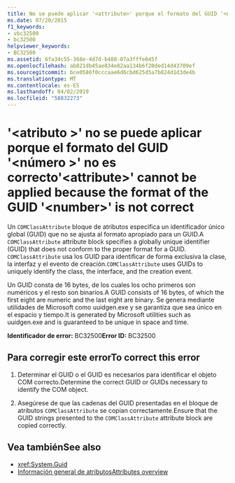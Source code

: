 ```yaml
---
title: No se puede aplicar '<attribute>' porque el formato del GUID '<number>' no es correcto
ms.date: 07/20/2015
f1_keywords:
- vbc32500
- bc32500
helpviewer_keywords:
- BC32500
ms.assetid: 6fa34c55-368e-4d7d-b488-07a3fffe045f
ms.openlocfilehash: ab821db45ae834e82aa134b6f20ded14d43709ef
ms.sourcegitcommit: bce0586f0cccaae6d6cbd625d5a7b824d1d3de4b
ms.translationtype: MT
ms.contentlocale: es-ES
ms.lasthandoff: 04/02/2019
ms.locfileid: "58832273"
---
```

# <a name="attribute-cannot-be-applied-because-the-format-of-the-guid-number-is-not-correct"></a><span data-ttu-id="b4e00-102">'\<atributo >' no se puede aplicar porque el formato del GUID '\<número >' no es correcto</span><span class="sxs-lookup"><span data-stu-id="b4e00-102">'\<attribute>' cannot be applied because the format of the GUID '\<number>' is not correct</span></span>
<span data-ttu-id="b4e00-103">Un `COMClassAttribute` bloque de atributos especifica un identificador único global (GUID) que no se ajusta al formato apropiado para un GUID.</span><span class="sxs-lookup"><span data-stu-id="b4e00-103">A `COMClassAttribute` attribute block specifies a globally unique identifier (GUID) that does not conform to the proper format for a GUID.</span></span> <span data-ttu-id="b4e00-104">`COMClassAttribute` usa los GUID para identificar de forma exclusiva la clase, la interfaz y el evento de creación.</span><span class="sxs-lookup"><span data-stu-id="b4e00-104">`COMClassAttribute` uses GUIDs to uniquely identify the class, the interface, and the creation event.</span></span>  
  
 <span data-ttu-id="b4e00-105">Un GUID consta de 16 bytes, de los cuales los ocho primeros son numéricos y el resto son binarios.</span><span class="sxs-lookup"><span data-stu-id="b4e00-105">A GUID consists of 16 bytes, of which the first eight are numeric and the last eight are binary.</span></span> <span data-ttu-id="b4e00-106">Se genera mediante utilidades de Microsoft como uuidgen.exe y se garantiza que sea único en el espacio y tiempo.</span><span class="sxs-lookup"><span data-stu-id="b4e00-106">It is generated by Microsoft utilities such as uuidgen.exe and is guaranteed to be unique in space and time.</span></span>  
  
 <span data-ttu-id="b4e00-107">**Identificador de error:** BC32500</span><span class="sxs-lookup"><span data-stu-id="b4e00-107">**Error ID:** BC32500</span></span>  
  
## <a name="to-correct-this-error"></a><span data-ttu-id="b4e00-108">Para corregir este error</span><span class="sxs-lookup"><span data-stu-id="b4e00-108">To correct this error</span></span>  
  
1.  <span data-ttu-id="b4e00-109">Determinar el GUID o el GUID es necesarios para identificar el objeto COM correcto.</span><span class="sxs-lookup"><span data-stu-id="b4e00-109">Determine the correct GUID or GUIDs necessary to identify the COM object.</span></span>  
  
2.  <span data-ttu-id="b4e00-110">Asegúrese de que las cadenas del GUID presentadas en el bloque de atributos `COMClassAttribute` se copian correctamente.</span><span class="sxs-lookup"><span data-stu-id="b4e00-110">Ensure that the GUID strings presented to the `COMClassAttribute` attribute block are copied correctly.</span></span>  
  
## <a name="see-also"></a><span data-ttu-id="b4e00-111">Vea también</span><span class="sxs-lookup"><span data-stu-id="b4e00-111">See also</span></span>

- <xref:System.Guid>
- [<span data-ttu-id="b4e00-112">Información general de atributos</span><span class="sxs-lookup"><span data-stu-id="b4e00-112">Attributes overview</span></span>](../../../visual-basic/programming-guide/concepts/attributes/index.md)
